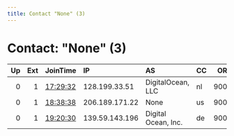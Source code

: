 ```yaml
---
title: Contact "None" (3)
---
```


# Contact: "None" (3)

|   Up |   Ext | JoinTime                                                                                            | IP             | AS                  | CC   |   ORp |   Dirp | OS    | Version   | Nickname     |   eFamMembers |
|-----:|------:|:----------------------------------------------------------------------------------------------------|:---------------|:--------------------|:-----|------:|-------:|:------|:----------|:-------------|--------------:|
|    0 |     1 | [17:29:32](https://metrics.torproject.org/rs.html#details/A88C8800472588F8F04B5ADF2CE6475034AE4A21) | 128.199.33.51  | DigitalOcean, LLC   | nl   |  9001 |      0 | Linux | 0.3.1.10  | 18b8fff60c0a |             1 |
|    0 |     1 | [18:38:38](https://metrics.torproject.org/rs.html#details/E0113E5F35970220C113C989DF291E790E6B94AE) | 206.189.171.22 | None                | us   |  9001 |      0 | Linux | 0.3.1.10  | aa1df526a51b |             1 |
|    0 |     1 | [19:20:30](https://metrics.torproject.org/rs.html#details/EB6A48DF4FAC853F8AEBA659FBDC2C63281E4190) | 139.59.143.196 | Digital Ocean, Inc. | de   |  9001 |      0 | Linux | 0.3.1.10  | 110d1c02960c |             1 |
